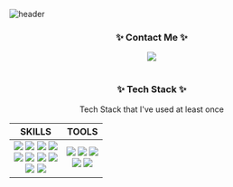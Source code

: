 ![header](https://capsule-render.vercel.app/api?type=waving&color=0:92fe9d,100:00c9ff
)
<div align="center">
<h3>✨  Contact Me  ✨</h3>
<img src="https://img.shields.io/badge/kmgorae@gmail.com-EA4335?style-for-the-badge&logo=Gmail&logoColor=white"/>
</br>
</br>
<h3>✨  Tech Stack  ✨</h3>
  <p>Tech Stack that I've used at least once</p>
  
|SKILLS|TOOLS|
|:---:|:---:|
| <img src="https://img.shields.io/badge/JavaScript-F7DF1E?style-for-the-badge&logo=JavaScript&logoColor=white"/> <img src="https://img.shields.io/badge/HTML5-E34F26?style-for-the-badge&logo=HTML5&logoColor=white"/> <img src="https://img.shields.io/badge/CSS3-1572B6?style-for-the-badge&logo=CSS3&logoColor=white"/> <img src="https://img.shields.io/badge/React-61DAFB?style-for-the-badge&logo=React&logoColor=white"/> </br> <img src="https://img.shields.io/badge/Node.js-339933?style-for-the-badge&logo=Node.js&logoColor=white"/> <img src="https://img.shields.io/badge/MongoDB-47A248?style-for-the-badge&logo=MongoDB&logoColor=white"/> <img src="https://img.shields.io/badge/Express-41454A?style-for-the-badge&logo=Express&logoColor=white"/> <img src="https://img.shields.io/badge/Pug-A86454?style-for-the-badge&logo=Pug&logoColor=white"/> </br> <img src="https://img.shields.io/badge/PostCSS-DD3A0A?style-for-the-badge&logo=PostCSS&logoColor=white"/> <img src="https://img.shields.io/badge/Scss-CC6699?style-for-the-badge&logo=Sass&logoColor=white"/> | <img src="https://img.shields.io/badge/Git-F05032?style-for-the-badge&logo=Git&logoColor=white"/> <img src="https://img.shields.io/badge/Yarn-2C8EBB?style-for-the-badge&logo=Yarn&logoColor=white"/> <img src="https://img.shields.io/badge/npm-CB3837?style-for-the-badge&logo=npm&logoColor=white"/> </br> <img src="https://img.shields.io/badge/VSC-007ACC?style-for-the-badge&logo=Visual Studio Code&logoColor=white"/> <img src="https://img.shields.io/badge/Notion-41454A?style-for-the-badge&logo=Notion&logoColor=white"/>|
</div>
<!--
**kimmsoll/kimmsoll** is a ✨ _special_ ✨ repository because its `README.md` (this file) appears on your GitHub profile.

Here are some ideas to get you started:

- 🔭 I’m currently working on ...
- 🌱 I’m currently learning ...
- 👯 I’m looking to collaborate on ...
- 🤔 I’m looking for help with ...
- 💬 Ask me about ...
- 📫 How to reach me: ...
- 😄 Pronouns: ...
- ⚡ Fun fact: ...
-->


<!--
**kimmsoll/kimmsoll** is a ✨ _special_ ✨ repository because its `README.md` (this file) appears on your GitHub profile.

Here are some ideas to get you started:

- 🔭 I’m currently working on ...
- 🌱 I’m currently learning ...
- 👯 I’m looking to collaborate on ...
- 🤔 I’m looking for help with ...
- 💬 Ask me about ...
- 📫 How to reach me: ...
- 😄 Pronouns: ...
- ⚡ Fun fact: ...
-->
